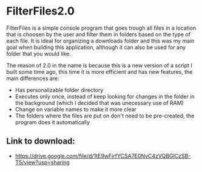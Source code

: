 # FilterFiles2.0
FilterFiles is a simple console program that goes trough all files in a location that is choosen by the user and filter them in folders based on 
the type of each file. It is ideal for organizing a downloads folder and this was my main goal when building this application, although it can also
be used for any folder that you would like. 

The reason of 2.0 in the name is because this is a new version of a script I built some time ago, this time
it is more efficient and has new features, the main differences are:
- Has personalizable folder directory
- Executes only once, instead of keep looking for changes in the folder in the background (which I decided that was unecessary use of RAM)
- Change on variable names to make it more clear
- The folders where the files are put on don't need to be pre-created, the program does it automatically

## Link to download:
- https://drive.google.com/file/d/1tE9wFjrfYCSA7E0NvC4zVQBGlCzSB-T5/view?usp=sharing
